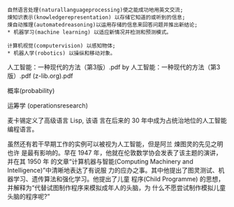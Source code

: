 ```
自然语言处理(naturallanguageprocessing)使之能成功地用英文交流;
煉知识表示(knowledgerepresentation) 以存储它知道的或听到的信息; 
煉自动推理(automatedreasoning)以运用存储的信息来回答问题并推出新结论;
* 机器学习(machine learning) 以适应新情况并检测和预测模式。

计算机视觉(computervision) 以感知物体;
* 机器人学(robotics) 以操纵和移动对象。
```
人工智能：一种现代的方法（第3版）.pdf by 人工智能：一种现代的方法（第3版）.pdf (z-lib.org).pdf

概率(probability) 

运筹学 (operationsresearch) 

麦卡锡定义了高级语言 Lisp, 该语 言在后来的 30 年中成为占统治地位的人工智能编程语言。

虽然还有若干早期工作的实例可以被视为人工智能，但是阿兰 煉图灵的先见之明也许 是最有影响的。早在 1947 年，他就在伦敦数学协会发表了该主题的演讲，并在其 1950 年 的文章“计算机器与智能(Computing Machinery and Intelligence)”中清晰地表达了有说服 力的应办之事。其中他提出了图灵测试、机器学习、遗传算法和强化学习。他提出了儿童 程序(Child Programme) 的思想，并解释为“代替试图制作程序来模拟成年人的头脑，为 什么不愿尝试制作模拟儿童头脑的程序呢?”




